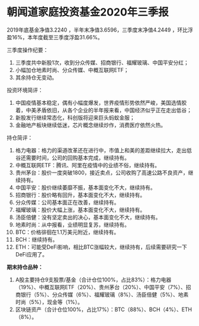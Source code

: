 # 朝闻道家庭投资基金2020年三季报

2019年底基金净值3.2240 ，半年末净值3.6596，三季度末净值4.2449 ，环比浮盈16%，本年度截至三季度浮盈31.66%。

三季度操作纪要：

1. 三季度共中新股1次，收到分众传媒、招商银行、福耀玻璃、中国平安分红；
2. 小幅加仓地素时尚、分众传媒、中概互联网ETF；
3. 其余持仓无变动。

投资环境简评：

1. 中国疫情基本稳定，偶有小幅度爆发，世界疫情形势依然严峻，美国选情胶着，中美矛盾依旧，从各个企业的半年报来看，中国经济似乎正在走出低谷；
2. 新股发行继续常态化，科创版将迎来巨头蚂蚁金服；
3. 金融地产板块继续低迷，芯片概念继续炒作，消费医疗依然火热。

持仓简评：

1. 格力电器：格力的渠道改革还在进行中，市值上和美的差距继续拉大，走出低谷还需要时间，公司的回购基本完成，继续持有。
2. 中概互联网ETF：腾讯、阿里在疫情中的业绩不俗，继续持有。
3. 贵州茅台：股价一度突破1800，接近卖点，公司收购了高速公路不良资产，继续持有。
4. 中国平安：股价继续萎靡不振，基本面变化不大，继续持有。
5. 招商银行：股价略有回升，基本面变化不大，继续持有。
6. 分众传媒：公司基本面正在改善，继续持有。
7. 福耀玻璃：股价大幅上涨，基本面变化不大，继续持有。
8. 汤臣倍健：没有坚定卖出的决心，基本面变化不大，继续持有。
9. 地素时尚：从中报看，业绩明显复苏，继续持有。
10. BTC：价格徘徊在1.1万美元附近，继续持有。
11. BCH：继续持有。
12. ETH：可能受DeFi影响，相比BTC涨幅较大，继续持有，后续需要研究一下DeFi应用了。

**期末持仓品种：**

1. A股主要持仓9支股票/基金（合计仓位100%，占比83%）：格力电器（19%）、中概互联网ETF（20%）、贵州茅台（20%）、中国平安（7%）、招商银行（5%）、分众传媒（6%）、福耀玻璃（8%）、汤臣倍健（5%）、地素时尚（5%），现金等（1%）。
2. 区块链资产（合计仓位100%，占比17%）：BTC（88%）、BCH（4%）、ETH（8%）。
